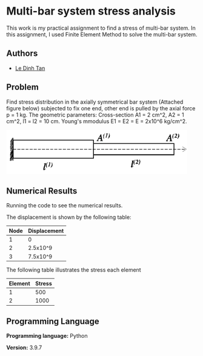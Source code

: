 
# Multi-bar system stress analysis

This work is my practical assignment to find a stress of multi-bar
system. In this assignment, I used Finite Element Method to solve 
the multi-bar system.


## Authors

- [Le Dinh Tan](https://github.com/ledinhtan)


## Problem

Find stress distribution in the axially symmetrical bar system
(Attached figure below) subjected to fix one end, other end is pulled by the 
axial force p = 1 kg. The geometric parameters: Cross-section A1 =
2 cm^2, A2 = 1 cm^2, l1 = l2 = 10 cm. Young's mmodulus E1 = E2 = E =
2x10^6 kg/cm^2. 

![](Rod.png)


## Numerical Results

Running the code to see the numerical results.

The displacement is shown by the following table:

| Node | Displacement |
| :--  | :----------- |
|  1   |      0       |
|  2   |   2.5x10^9   |
|  3   |   7.5x10^9   |

The following table illustrates the stress each element

| Element | Stress |
|  :----  | :----- |
|   1     |  500   |
|   2     |  1000  |

## Programming Language

**Programming language:** Python

**Version:** 3.9.7
